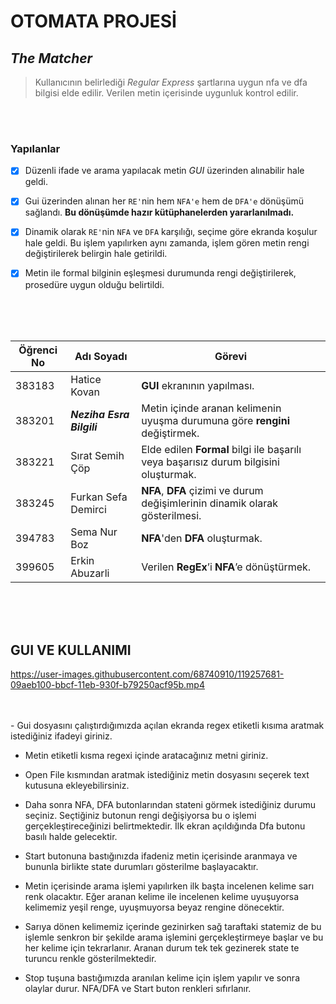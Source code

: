 # OTOMATA PROJESİ
## *The Matcher*
> Kullanıcının belirlediği _Regular Express_ şartlarına uygun nfa ve dfa bilgisi elde edilir. Verilen metin içerisinde uygunluk kontrol edilir.

<br>
<br>

### **Yapılanlar**
- [x] Düzenli ifade ve arama yapılacak metin _GUI_ üzerinden alınabilir hale geldi. 
- [x] Gui üzerinden alınan her `RE'`nin hem `NFA'e` hem de `DFA'e` dönüşümü sağlandı. **Bu dönüşümde hazır kütüphanelerden yararlanılmadı.**
- [x] Dinamik olarak `RE'`nin `NFA` ve `DFA` karşılığı, seçime göre ekranda koşulur hale geldi. Bu işlem yapılırken aynı zamanda, işlem gören metin rengi değiştirilerek belirgin hale getirildi.
- [x] Metin ile formal bilginin eşleşmesi durumunda rengi değiştirilerek, prosedüre uygun olduğu belirtildi.


<br>
<br>
<br>

Öğrenci No | Adı Soyadı | Görevi
------------ | ------------- | -------------
383183 | Hatice Kovan | **GUI** ekranının yapılması. |
383201 | *__Neziha Esra Bilgili__* | Metin içinde aranan kelimenin uyuşma durumuna göre **rengini** değiştirmek. |
383221 | Sırat Semih Çöp | Elde edilen **Formal** bilgi ile başarılı veya başarısız durum bilgisini oluşturmak. |
383245 | Furkan Sefa Demirci | **NFA**, **DFA** çizimi ve durum değişimlerinin dinamik olarak gösterilmesi. |
394783 | Sema Nur Boz | **NFA**'den **DFA** oluşturmak. |
399605 | Erkin Abuzarli | Verilen **RegEx**’i **NFA**’e dönüştürmek.  |


<br>
<br>
<br>

## GUI VE KULLANIMI

https://user-images.githubusercontent.com/68740910/119257681-09aeb100-bbcf-11eb-930f-b79250acf95b.mp4

<br>
<br>
- Gui dosyasını çalıştırdığımızda açılan ekranda regex etiketli kısıma aratmak istediğiniz ifadeyi giriniz. 

- Metin etiketli kısma regexi içinde aratacağınız metni giriniz. 

- Open File kısmından aratmak istediğiniz metin dosyasını seçerek text kutusuna ekleyebilirsiniz. 

- Daha sonra NFA, DFA butonlarından stateni görmek istediğiniz durumu seçiniz. Seçtiğiniz butonun rengi değişiyorsa bu o işlemi gerçekleştireceğinizi belirtmektedir. İlk ekran açıldığında Dfa butonu basılı halde gelecektir. 

- Start butonuna bastığınızda ifadeniz metin içerisinde aranmaya ve bununla birlikte state durumları gösterilme başlayacaktır. 

- Metin içerisinde arama işlemi yapılırken ilk başta incelenen kelime sarı renk olacaktır. Eğer aranan kelime ile incelenen kelime uyuşuyorsa kelimemiz yeşil renge, uyuşmuyorsa beyaz rengine dönecektir. 

- Sarıya dönen kelimemiz içerinde gezinirken sağ taraftaki statemiz de bu işlemle senkron bir şekilde arama işlemini gerçekleştirmeye başlar ve bu her kelime için tekrarlanır. Aranan durum tek tek gezinerek state te turuncu renkle gösterilmektedir. 

- Stop tuşuna bastığımızda aranılan kelime için işlem yapılır ve sonra olaylar durur. NFA/DFA ve Start buton renkleri sıfırlanır. 


